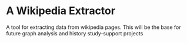 # A Wikipedia Extractor
A tool for extracting data from wikipedia pages. This will be the base for future graph analysis and history study-support projects 
